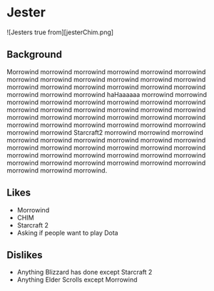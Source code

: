 # Jester

![Jesters true from][jesterChim.png]

## Background

Morrowind morrowind morrowind morrowind morrowind morrowind morrowind morrowind morrowind
morrowind morrowind morrowind morrowind morrowind morrowind morrowind morrowind morrowind
morrowind morrowind morrowind haHaaaaaa morrowind morrowind morrowind morrowind morrowind
morrowind morrowind morrowind morrowind morrowind morrowind morrowind morrowind morrowind
morrowind morrowind morrowind morrowind morrowind morrowind morrowind morrowind morrowind
morrowind morrowind morrowind morrowind morrowind Starcraft2 morrowind morrowind morrowind
morrowind morrowind morrowind morrowind morrowind morrowind morrowind morrowind morrowind
morrowind morrowind morrowind morrowind morrowind morrowind morrowind morrowind morrowind
morrowind morrowind morrowind morrowind morrowind morrowind morrowind morrowind morrowind.

## Likes

- Morrowind
- CHIM
- Starcraft 2
- Asking if people want to play Dota

## Dislikes

- Anything Blizzard has done except Starcraft 2
- Anything Elder Scrolls except Morrowind
